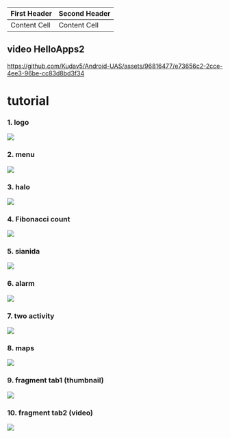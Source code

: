 | First Header  | Second Header |
| ------------- | ------------- |
| Content Cell  | Content Cell  |


## video HelloApps2
https://github.com/Kudav5/Android-UAS/assets/96816477/e73656c2-2cce-4ee3-96be-cc83d8bd3f34

# tutorial
### 1. logo
![](fau/logo.png)
### 2. menu
![](fau/menu.png)
### 3. halo
![](fau/halo.png)
### 4. Fibonacci count
![](fau/count.png)
### 5. sianida
![](fau/sianida.png)
### 6. alarm
![](fau/alarm.png)
### 7. two activity
![](fau/2aktif.png)
### 8. maps
![](fau/maps.jpg)
### 9. fragment tab1 (thumbnail)
![](fau/fragment%20tab.png)
### 10. fragment tab2 (video)
![](fau/fragment%20tab%20video.png)
